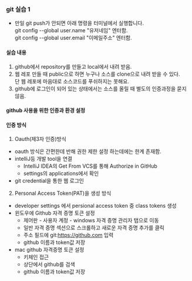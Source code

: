 ### git 실습 1
- 만일 git push가 안되면 아래 명령을 터미널에서 실행합니다.    
git config --global user.name "유저네임" 엔터함.     
git config --global user.email "이메일주소" 엔터함.      

#### 실습 내용
1. github에서 repository를 만들고 local에서 내려 받음.    
2. 웹 레포 만들 때 public으로 하면 누구나 소스를 clone으로 내려 받을 수 있다.    
단 웹 레포에 마음대로 소스코드를 푸쉬하지는 못해요.     
3. github에 로그인이 되어 있는 상태에서는 소스를 올릴 때 별도의 인증과정을 묻지 않음.     

#### github 사용을 위한 인증과 환경 설정
#### 인증 방식
1. Oauth(제3자 인증)방식
- oauth 방식은 간편한데 반해 권한 제한 설정 하는데에는 한계 존재함.    
- intelliJ등 개발 tool을 연결    
    - IntelliJ IDEA의 Get From VCS를 통해 Authorize in GitHub     
    - settings의 applications에서 확인    
- git credential을 통한 웹 로그인    
2. Personal Access Token(PAT)을 생성 방식
- developer settings 에서 persional access token 중 class tokens 생성     
- 윈도우에 Github 자격 증명 토큰 설정     
    - 제어판 - 사용자 계정 - windows 자격 증명 관리자 탭으로 이동     
    - 일반 자격 증명 섹션으로 스크롤하고 새로운 자격 증명 추가를 클릭     
    - 주소 필드에 git:https://github.com 입력
    - github 이름과 token값 저장     
- mac github 자격증명 토큰 설정    
    - 키체인 접근     
    - 상단에서 github를 검색     
    - github 이름과 token값 저장     
    